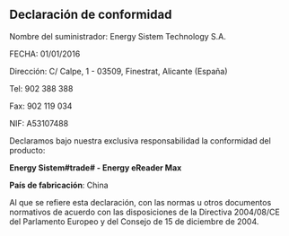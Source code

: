 ## Declaración de conformidad

Nombre del suministrador: Energy Sistem Technology S.A.

FECHA: 01/01/2016

Dirección: C/ Calpe, 1 - 03509, Finestrat, Alicante (España)

Tel: 902 388 388

Fax: 902 119 034

NIF: A53107488

Declaramos bajo nuestra exclusiva responsabilidad la conformidad del producto:

**Energy Sistem#trade# - Energy eReader Max**

**País de fabricación**: China

Al que se refiere esta declaración, con las normas u otros documentos normativos de acuerdo con las disposiciones de la Directiva 2004/08/CE del Parlamento Europeo y del Consejo de 15 de diciembre de 2004.
